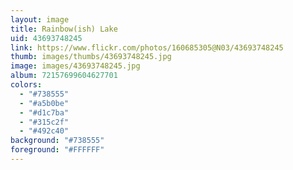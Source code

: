 ```yaml
---
layout: image
title: Rainbow(ish) Lake
uid: 43693748245
link: https://www.flickr.com/photos/160685305@N03/43693748245
thumb: images/thumbs/43693748245.jpg
image: images/43693748245.jpg
album: 72157699604627701
colors: 
  - "#738555"
  - "#a5b0be"
  - "#d1c7ba"
  - "#315c2f"
  - "#492c40"
background: "#738555"
foreground: "#FFFFFF"
---
```


